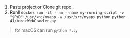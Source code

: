 1. Paste project or Clone git repo.
2. Run!! `docker run -it --rm --name my-running-script -v "$PWD":/usr/src/myapp -w /usr/src/myapp python python 41/basicWebCrawler.py`

> for macOS can run `python *.py`
